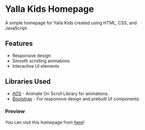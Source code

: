 # Yalla Kids Homepage

A simple homepage for Yalla Kids created using HTML, CSS, and JavaScript.

## Features

- Responsive design
- Smooth scrolling animations
- Interactive UI elements

## Libraries Used

- [AOS](https://michalsnik.github.io/aos/) - Animate On Scroll Library for animations.
- [Bootstrap](https://getbootstrap.com/) - For responsive design and prebuilt UI components.

### Preview

You can visit this homepage from [here](http://github.io/mehrabbahramian/yalla-kids-homepage)!
